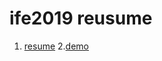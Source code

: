 # ife2019 reusume
1. [resume](https://irwenjing.github.io/ife2019/resume/html/index.html)
2.[demo](https://irwenjing.github.io/ife2019/demo/index.html)
